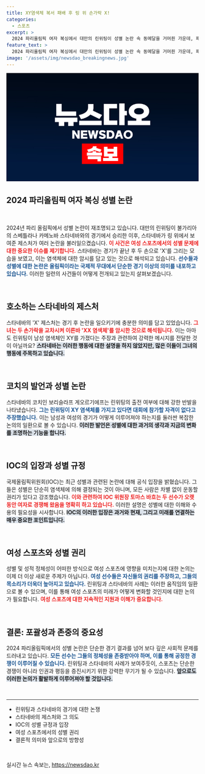 ```yaml
---
title: XY염색체 복서 패배 후 링 위 손가락 X!
categories:
  - 스포츠
excerpt: >
  2024 파리올림픽 여자 복싱에서 대만의 린위팅이 성별 논란 속 동메달을 거머쥔 가운데, 패배한 불가리아 선수 스타네바가 손으로 X를 그리며 항의하는 장면이 포착됐다. 이 사건은 여성을 상징하는 XX 염색체 논란과 연결되며 주목받고 있다.
feature_text: >
  2024 파리올림픽 여자 복싱에서 대만의 린위팅이 성별 논란 속 동메달을 거머쥔 가운데, 패배한 불가리아 선수 스타네바가 손으로 X를 그리며 항의하는 장면이 포착됐다. 이 사건은 여성을 상징하는 XX 염색체 논란과 연결되며 주목받고 있다.
image: '/assets/img/newsdao_breakingnews.jpg'
---
```


<p><img src="/assets/img/newsdao_breakingnews.jpg" alt="cryptoinkorea 속보" /></p>

<h2 data-ke-size="size26">2024 파리올림픽 여자 복싱 성별 논란</h2>

<p data-ke-size="size16">&nbsp;</p>

<p>2024년 파리 올림픽에서 성별 논란이 재조명되고 있습니다. 대만의 린위팅이 불가리아의 스베틀라나 카메노바 스타네바와의 경기에서 승리한 이후, 스타네바가 링 위에서 보여준 제스처가 여러 논란을 불러일으켰습니다. <b><span style="color: #ee2323;">이 사건은 여성 스포츠에서의 성별 문제에 대한 중요한 이슈를 제기합니다.</span></b> 스타네바는 경기가 끝난 후 두 손으로 'X'를 그리는 모습을 보였고, 이는 염색체에 대한 암시를 담고 있는 것으로 해석되고 있습니다. <b><span style="color: #1a5490;">선수들과 성별에 대한 논란은 올림픽이라는 국제적 무대에서 단순한 경기 이상의 의미를 내포하고 있습니다.</span></b> 이러한 일련의 사건들이 어떻게 전개되고 있는지 살펴보겠습니다.</p>

<p data-ke-size="size16">&nbsp;</p>

<h2 data-ke-size="size26">호소하는 스타네바의 제스처</h2>

<p>스타네바의 'X' 제스처는 경기 후 논란을 일으키기에 충분한 의미를 담고 있었습니다. <b><span style="color: #ee2323;">그녀는 두 손가락을 교차시켜 이른바 'XX 염색체'를 암시한 것으로 해석됩니다.</span></b> 이는 아마도 린위팅이 남성 염색체인 XY를 가졌다는 주장과 관련하여 강력한 메시지를 전달한 것이 아닐까요? <b><span style="background-color: #21538527;">스타네바는 이러한 행동에 대한 설명을 하지 않았지만, 많은 이들이 그녀의 행동에 주목하고 있습니다.</span></b> </p>

<p data-ke-size="size16">&nbsp;</p>

<h2 data-ke-size="size26">코치의 발언과 성별 논란</h2>

<p>스타네바의 코치인 보리슬라프 게오르기에프는 린위팅의 출전 여부에 대해 강한 반발을 나타냈습니다. <b><span style="color: #1a5490;">그는 린위팅이 XY 염색체를 가지고 있다면 대회에 참가할 자격이 없다고 주장했습니다.</span></b> 이는 남성과 여성의 경기가 어떻게 이루어져야 하는지를 둘러싼 복잡한 논의의 일환으로 볼 수 있습니다. <b><span style="background-color: #21538527;">이러한 발언은 성별에 대한 과거의 생각과 지금의 변화를 조명하는 기능을 합니다.</span></b></p>

<p data-ke-size="size16">&nbsp;</p>

<h2 data-ke-size="size26">IOC의 입장과 성별 규정</h2>

<p>국제올림픽위원회(IOC)는 최근 성별과 관련된 논란에 대해 공식 입장을 밝혔습니다. 그들은 성별은 단순히 염색체에 의해 결정되는 것이 아니며, 모든 사람은 차별 없이 운동할 권리가 있다고 강조했습니다. <b><span style="color: #ee2323;">이와 관련하여 IOC 위원장 토마스 바흐는 두 선수가 오랫동안 여자로 경쟁해 왔음을 명확히 하고 있습니다.</span></b> 이러한 설명은 성별에 대한 이해와 수용의 필요성을 시사합니다. <b><span style="background-color: #21538527;">IOC의 이러한 입장은 과거와 현재, 그리고 미래를 연결하는 매우 중요한 포인트입니다.</span></b></p>

<p data-ke-size="size16">&nbsp;</p>

<h2 data-ke-size="size26">여성 스포츠와 성별 권리</h2>

<p>성별 및 성적 정체성이 어떠한 방식으로 여성 스포츠에 영향을 미치는지에 대한 논의는 이제 더 이상 새로운 주제가 아닙니다. <b><span style="color: #1a5490;">여성 선수들은 자신들의 권리를 주장하고, 그들의 목소리가 더욱더 높아지고 있습니다.</span></b> 린위팅과 스타네바의 사례는 이러한 움직임의 일환으로 볼 수 있으며, 이를 통해 여성 스포츠의 미래가 어떻게 변화할 것인지에 대한 논의가 필요합니다. <b><span style="color: #ee2323;">여성 스포츠에 대한 지속적인 지원과 이해가 중요합니다.</span></b></p>

<p data-ke-size="size16">&nbsp;</p>

<h2 data-ke-size="size26">결론: 포괄성과 존중의 중요성</h2>

<p>2024 파리올림픽에서의 성별 논란은 단순한 경기 결과를 넘어 보다 깊은 사회적 문제를 드러내고 있습니다. <b><span style="color: #1a5490;">모든 선수는 그들의 정체성을 존중받아야 하며, 이를 통해 공정한 경쟁이 이루어질 수 있습니다.</span></b> 린위팅과 스타네바의 사례가 보여주듯이, 스포츠는 단순한 경쟁이 아니라 인권과 평등을 증진시키기 위한 강력한 무기가 될 수 있습니다. <b><span style="background-color: #21538527;">앞으로도 이러한 논의가 활발하게 이루어져야 할 것입니다.</span></b></p>

<p data-ke-size="size16">&nbsp;</p>

<hr/>

<ul>
    <li>린위팅과 스타네바의 경기에 대한 논쟁</li>
    <li>스타네바의 제스처와 그 의도</li>
    <li>IOC의 성별 규정과 입장</li>
    <li>여성 스포츠에서의 성별 권리</li>
    <li>결론적 의미와 앞으로의 방향성</li>
</ul>

<p data-ke-size="size16">&nbsp;</p>
실시간 뉴스 속보는, <a href="https://newsdao.kr" rel="dofollow">https://newsdao.kr</a>


